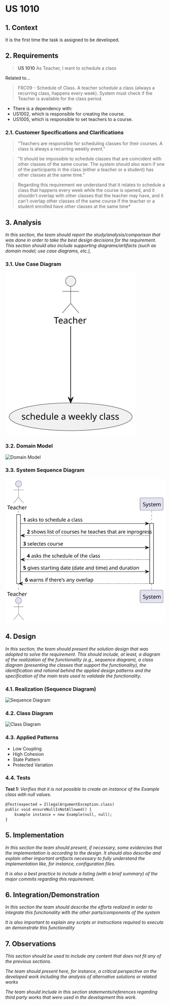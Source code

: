 # US 1010

## 1. Context

It is the first time the task is assigned to be developed. 

## 2. Requirements

>**US 1010** As Teacher, I want to schedule a class
 
Related to...

 > FRC09 - Schedule of Class. A teacher schedule a class (always a recurring class, happens every week). System must check if the Teacher is available for the class period.

* There is a dependency with:
* US1002, which is responsible for creating the course.
* US1005, which is responsible to set teachers to a course.

### 2.1. Customer Specifications and Clarifications

>"Teachers are responsible for scheduling classes for their courses. A class is always a recurring
weekly event."

>"It should be impossible to schedule classes that are coincident with other classes of the same course.
> The system should also warn if one of the participants in the class (either a teacher or a student) 
> has other classes at the same time."

> Regarding this requirement we understand that it relates to schedule a class that happens every week while the course is opened,
and it shouldn't overlap with other classes that the teacher may have, and it can't overlap other classes of the same course
If the teacher or a student enrolled have other classes at the same time*

## 3. Analysis

*In this section, the team should report the study/analysis/comparison that was done in order to take the best design
decisions for the requirement. This section should also include supporting diagrams/artifacts (such as domain model; use
case diagrams, etc.),*

### 3.1. Use Case Diagram
![Use Case Diagram](us_1010_UCD.svg "Use Case Diagram")

### 3.2. Domain Model
![Domain Model](us_1010_DM.svg "Domain Model")

### 3.3. System Sequence Diagram
![System Sequence Diagram](us_1010_SSD.svg "System Sequence Diagram")

## 4. Design

*In this section, the team should present the solution design that was adopted to solve the requirement. This should include, at least, a diagram of the realization of the functionality (e.g., sequence diagram), a class diagram (presenting the classes that support the functionality), the identification and rational behind the applied design patterns and the specification of the main tests used to validade the functionality.*

### 4.1. Realization (Sequence Diagram)

![Sequence Diagram](us_1010_SD_OC.svg "Sequence Diagram")

### 4.2. Class Diagram

![Class Diagram](us_1010_CD.svg "Class Diagram")

### 4.3. Applied Patterns

* Low Coupling
* High Cohesion
* State Pattern
* Protected Variation

### 4.4. Tests

**Test 1:** *Verifies that it is not possible to create an instance of the Example class with null values.*

```
@Test(expected = IllegalArgumentException.class)
public void ensureNullIsNotAllowed() {
	Example instance = new Example(null, null);
}
````

## 5. Implementation

*In this section the team should present, if necessary, some evidencies that the implementation is according to the
design. It should also describe and explain other important artifacts necessary to fully understand the implementation
like, for instance, configuration files.*

*It is also a best practice to include a listing (with a brief summary) of the major commits regarding this
requirement.*

## 6. Integration/Demonstration

*In this section the team should describe the efforts realized in order to integrate this functionality with the other
parts/components of the system*

*It is also important to explain any scripts or instructions required to execute an demonstrate this functionality*

## 7. Observations

*This section should be used to include any content that does not fit any of the previous sections.*

*The team should present here, for instance, a critical perspective on the developed work including the analysis of
alternative solutions or related works*

*The team should include in this section statements/references regarding third party works that were used in the
development this work.*